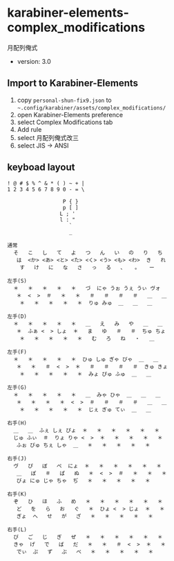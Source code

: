# karabiner-elements-complex_modifications

月配列俺式

- version: 3.0

## Import to Karabiner-Elements

1. copy `personal-shun-fix9.json` to `~.config/karabiner/assets/complex_modifications/`
1. open Karabiner-Elements preference
1. select Complex Modifications tab
1. Add rule
1. select 月配列俺式改三
1. select JIS -> ANSI


## keyboad layout

```
! @ # $ % ^ & * ( ) ~ + |
1 2 3 4 5 6 7 8 9 0 - = \

                  P { }
                  p [ ]
                 L ; '
                 l : "
                    `
                    _

通常
  そ   こ   し   て   よ   つ   ん   い   の   り   ち
   は  <か> <あ> <と> <た> <く> <う> <も> <わ>  き   れ
    す   け   に   な   さ   っ   る   、   。   ー

左手(S)
  ＊   ＊   ＊   ＊   ＊   づ  にゃ うぉ うぇ うぃ ヴォ
   ＊  <  >  ＃   ＊   ＊   ＃   ＃   ＃   ＃   ＿   ＿
    ＊   ＊   ＊   ＊   ＊  りゅ みゅ  ＿   ＿   ＿

左手(D)
  ＊   ＊   ＊   ＊   ＊   ＿   え   み   や   ＿   ＿
   ＊  ふぁ <  > しょ  ＊   ま   ゆ   ＃   ＃  ちゅ ちょ
    ＊   ＊   ＊   ＊   ＊   む   ろ   ね   ・   ＿

左手(F)
  ＊   ＊   ＊   ＊   ＊  ひゅ しゅ ぎゃ びゃ  ＿   ＿
   ＊   ＊   ＃  <  >  ＊   ＃   ＃   ＃   ＃  きゅ きょ
    ＊   ＊   ＊   ＊   ＊  みょ ぴゅ ふゅ  ＿   ＿

左手(G)
  ＊   ＊   ＊   ＊   ＊   ＿  みゃ ひゃ  ＿   ＿   ＿
   ＊   ＊   ＊   ＊  <  >  ＃   ＃   ＃   ＃   ＿   ＿
    ＊   ＊   ＊   ＊   ＊  じぇ ぎゅ てぃ  ＿   ＿

右手(H)
  ＿   ＿  ふぇ しぇ ぴょ  ＊   ＊   ＊   ＊   ＊   ＊
  じゅ ふぃ  ＃  りょ りゃ <  >  ＊   ＊   ＊   ＊   ＊
   ふぉ びゅ ちぇ しゃ  ＿   ＊   ＊   ＊   ＊   ＊

右手(J)
  ヴ   ぴ   ぼ   ぺ  にょ  ＊   ＊   ＊   ＊   ＊   ＊
   ＿   ぽ   ＃   ぱ   ぬ   ＊  <  >  ＃   ＊   ＊   ＊
   びょ にゅ じゃ ちゃ  ぢ   ＊   ＊   ＊   ＊   ＊

右手(K)
  ぞ   ひ   ほ   ふ   め   ＊   ＊   ＊   ＊   ＊   ＊
   ど   を   ら   お   ぐ   ＊  ひょ <  > じょ  ＊   ＊
   ぎょ  へ   せ   が   ざ   ＊   ＊   ＊   ＊   ＊

右手(L)
  び   ご   じ   ぎ   ぜ   ＊   ＊   ＊   ＊   ＊   ＊
  きゃ  げ   で   ば   だ   ＊   ＊   ＃  <  >  ＊   ＊
   でぃ  ぷ   ず   ぶ   べ   ＊   ＊   ＊   ＊   ＊
```
